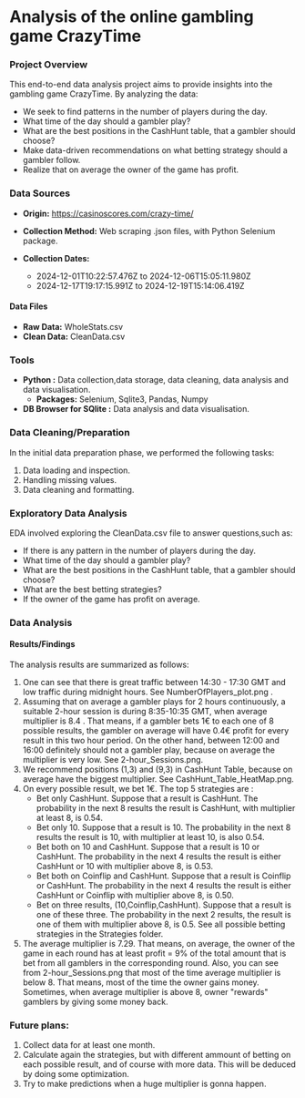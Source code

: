 # Analysis of the online gambling game CrazyTime

### Project Overview

This end-to-end data analysis project aims to provide insights into the gambling game CrazyTime. By analyzing the data:
* We seek to find patterns in the number of players during the day.
* What time of the day should a gambler play?
* What are the best positions in  the CashHunt table, that a gambler should choose?
* Make data-driven recommendations on what betting strategy should a gambler follow.
* Realize that on average the owner of the game has profit.


### Data Sources


  * **Origin:** https://casinoscores.com/crazy-time/
  * **Collection Method:** Web scraping .json files, with Python Selenium package.
  
 
  * **Collection Dates:**
    - 2024-12-01T10:22:57.476Z to 2024-12-06T15:05:11.980Z
    - 2024-12-17T19:17:15.991Z to 2024-12-19T15:14:06.419Z
  
  #### Data Files
  * **Raw Data:** WholeStats.csv
  * **Clean Data:** CleanData.csv  

### Tools
- **Python :** Data collection,data storage, data cleaning, data analysis and data visualisation.
   - **Packages:** Selenium, Sqlite3, Pandas, Numpy
- **DB Browser for SQlite :** Data analysis and data visualisation. 


### Data Cleaning/Preparation

In the initial data preparation phase, we performed the following tasks:

1. Data loading and inspection.
2. Handling missing values.
3. Data cleaning and formatting.

### Exploratory Data Analysis

EDA involved exploring the CleanData.csv file to answer questions,such as:
- If there is any pattern in the number of players during the day.
- What time of the day should a gambler play?
- What are the best positions in  the CashHunt table, that a gambler should choose?
- What are the best betting strategies?
- If the owner of the game has profit on average.

### Data Analysis

#### Results/Findings
The analysis results are summarized as follows:

1. One can see that there is great traffic between 14:30 - 17:30 GMT and low traffic during midnight hours. See NumberOfPlayers_plot.png .
2. Assuming that on average a gambler plays for 2 hours continuously, a suitable 2-hour session is during 8:35-10:35 GMT, when average multiplier is 8.4 . That means, if a gambler bets 1€ to each one of 8 possible results, the gambler on average will have 0.4€ profit for every result in this two hour period. On the other hand, between 12:00 and 16:00 definitely should not a gambler play, because on average the multiplier is very low. See 2-hour_Sessions.png.
3. We recommend positions (1,3) and (9,3) in CashHunt Table, because on average have the biggest multiplier. See CashHunt_Table_HeatMap.png.
4. On every possible result, we bet 1€. The top 5 strategies are :
   - Bet only CashHunt. Suppose that a result is CashHunt. The probability in the next 8 results the result is CashHunt, with multiplier at least 8, is 0.54.
   - Bet only 10. Suppose that a result is 10. The probability in the next 8 results the result is 10, with multiplier at least 10, is also 0.54.
   - Bet both on 10 and CashHunt. Suppose that a result is 10 or CashHunt. The probability in the next 4 results the result is either CashHunt or 10 with multiplier above 8, is 0.53.
   - Bet both on Coinflip and CashHunt. Suppose that a result is Coinflip or CashHunt. The probability in the next 4 results the result is either CashHunt or Coinflip with multiplier above 8, is 0.50.
   - Bet on three results, (10,Coinflip,CashHunt). Suppose that a result is one of these three. The probability in the next 2 results, the result is one of them with multiplier above 8, is 0.5.
See all possible betting strategies in the Strategies folder.
5. The average multiplier is 7.29. That means, on average, the owner of the game in each round has at least profit = 9% of the total amount that is bet from all gamblers in the corresponding round. Also, you can see from 2-hour_Sessions.png that most of the time average multiplier is below 8. That means, most of the time the owner gains money. Sometimes, when average multiplier is above 8, owner "rewards" gamblers by giving some money back. 


### Future plans:
1. Collect data for at least one month.
2. Calculate again the strategies, but with different ammount of betting on each possible result, and of course with more data. This will be deduced by doing some optimization.
3. Try to make predictions when a huge multiplier is gonna happen.
